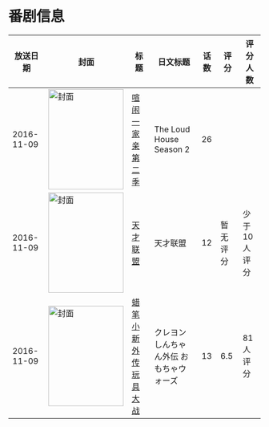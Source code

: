 # 番剧信息

|放送日期|封面|标题|日文标题|话数|评分|评分人数|
|---|---|---|---|---|---|---|
|2016-11-09|<img src="https://lain.bgm.tv/pic/cover/c/78/c6/352950_sAdz8.jpg" alt="封面" style="width:150px;height:200px;object-fit:cover;">|[喧闹一家亲 第二季](https://bangumi.tv/subject/352950)|The Loud House Season 2|26|||
|2016-11-09|<img src="https://lain.bgm.tv/pic/cover/c/00/5b/197486_kkKkj.jpg" alt="封面" style="width:150px;height:200px;object-fit:cover;">|[天才联盟](https://bangumi.tv/subject/197486)|天才联盟|12|暂无评分|少于10人评分|
|2016-11-09|<img src="https://lain.bgm.tv/pic/cover/c/87/50/208400_NA0t2.jpg" alt="封面" style="width:150px;height:200px;object-fit:cover;">|[蜡笔小新外传 玩具大战](https://bangumi.tv/subject/208400)|クレヨンしんちゃん外伝 おもちゃウォーズ|13|6.5|81人评分|
